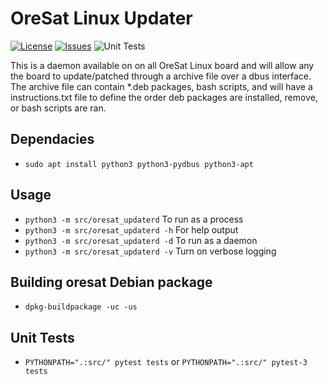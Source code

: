 # OreSat Linux Updater
[![License](https://img.shields.io/github/license/oresat/oresat-linux-updater)](./LICENSE)
[![Issues](https://img.shields.io/github/issues/oresat/oresat-linux-updater)](https://github.com/oresat/oresat-linux-updater/issues)
![Unit Tests](https://github.com/oresat/oresat-linux-updater/workflows/oresat-linux-updater/badge.svg)

This is a daemon available on on all OreSat Linux board and will allow any the
board to update/patched through a archive file over a dbus interface.
The archive file can contain *.deb packages, bash scripts, and will have a
instructions.txt file to define the order deb packages are installed, remove,
or bash scripts are ran.

## Dependacies
- `sudo apt install python3 python3-pydbus python3-apt`

## Usage
- `python3 -m src/oresat_updaterd` To run as a process
- `python3 -m src/oresat_updaterd -h` For help output
- `python3 -m src/oresat_updaterd -d` To run as a daemon
- `python3 -m src/oresat_updaterd -v` Turn on verbose logging

## Building oresat Debian package
- `dpkg-buildpackage -uc -us`

## Unit Tests
- `PYTHONPATH=".:src/" pytest tests` or `PYTHONPATH=".:src/" pytest-3 tests`
